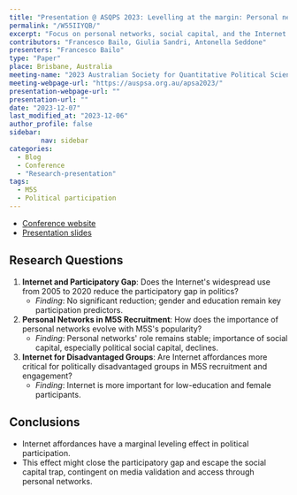 ```yaml
---
title: "Presentation @ ASQPS 2023: Levelling at the margin: Personal networks, social capital and the Internet in the mobilisation of the Five Star Movement"
permalink: "/W55IIYQB/"
excerpt: "Focus on personal networks, social capital, and the Internet's role in mobilising Italy's Five Star Movement (M5S). "
contributors: "Francesco Bailo, Giulia Sandri, Antonella Seddone"
presenters: "Francesco Bailo"
type: "Paper"
place: Brisbane, Australia
meeting-name: "2023 Australian Society for Quantitative Political Science Conference"
meeting-webpage-url: "https://auspsa.org.au/apsa2023/"
presentation-webpage-url: ""
presentation-url: ""
date: "2023-12-07"
last_modified_at: "2023-12-06"
author_profile: false
sidebar:
        nav: sidebar
categories:
  - Blog
  - Conference
  - "Research-presentation"
tags:
  - M5S
  - Political participation
---
```


* [Conference website](https://asqps.org.au/2023-annual-conference-brisbane/)
* [Presentation
  slides](https://fraba.github.io/presentation/2023-ASQPS/) 
  
## Research Questions
1. **Internet and Participatory Gap**: Does the Internet's widespread use from 2005 to 2020 reduce the participatory gap in politics? 
   - *Finding*: No significant reduction; gender and education remain key participation predictors.
2. **Personal Networks in M5S Recruitment**: How does the importance of personal networks evolve with M5S's popularity?
   - *Finding*: Personal networks' role remains stable; importance of social capital, especially political social capital, declines.
3. **Internet for Disadvantaged Groups**: Are Internet affordances more critical for politically disadvantaged groups in M5S recruitment and engagement?
   - *Finding*: Internet is more important for low-education and female participants.

## Conclusions
- Internet affordances have a marginal leveling effect in political participation.
- This effect might close the participatory gap and escape the social capital trap, contingent on media validation and access through personal networks.



